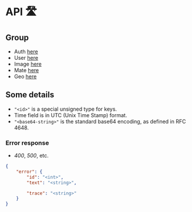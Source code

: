 # API 🛣

## Group

- Auth [here](./group/auth.md)
- User [here](./group/user.md)
- Image [here](./group/image.md)
- Mate [here](./group/mate.md)
- Geo [here](./group/geo.md)

## Some details

- `"<id>"` is a special unsigned type for keys.
- Time field is in UTC (Unix Time Stamp) format.
- `"<base64-string>"` is the standard base64 encoding, as defined in RFC 4648. 

### Error response

- *400*, *500*, etc.
```json
{
    "error": {
        "id": "<int>",
        "text": "<string>",

        "trace": "<string>"
    }
}
```
